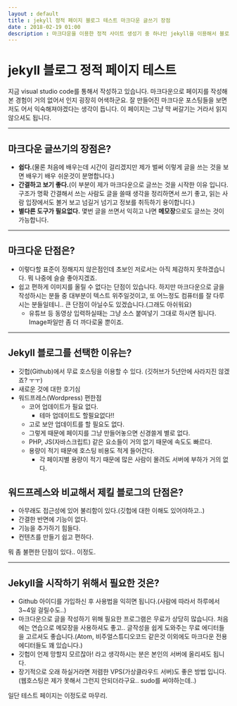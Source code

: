 ```yaml
---
layout : default
title : jekyll 정적 페이지 블로그 테스트 마크다운 글쓰기 장점
date : 2018-02-19 01:00
description : 마크다운을 이용한 정적 사이트 생성기 중 하나인 jekyll을 이용해서 블로그를 운영하게 되었습니다. Markdown의 장점과 단점에 대해서 간략하게 알아보고 제가 왜 워드프레스(Wordpress)대신 깃헙의 제킬로 오게 되었는지에 대해서 간략하게 정리해봤습니다.
---
```


# jekyll 블로그 정적 페이지 테스트
지금 visual studio code를 통해서 작성하고 있습니다. 마크다운으로 페이지를 작성해본 경험이 거의 없어서 인지 굉장히 어색하군요. 잘 만들어진 마크다운 포스팅들을 보면 저도 어서 익숙해져야겠다는 생각이 듭니다. 이 페이지는 그냥 막 써갈기는 거라서 읽지 않으셔도 됩니다.

***

## 마크다운 글쓰기의 장점은?
* **쉽다.**(물론 처음에 배우는데 시간이 걸리겠지만 제가 벌써 이렇게 글을 쓰는 것을 보면 배우기 배우 쉬운것이 분명합니다.)
* **간결하고 보기 좋다.**(이 부분이 제가 마크다운으로 글쓰는 것을 시작한 이유 입니다. 구조가 명확 간결해서 쓰는 사람도 글을 쓸때 생각을 정리하면서 쓰기 좋고, 읽는 사람 입장에서도 볼거 보고 넘길거 넘기고 정보를 취득하기 용이합니다.)
* **별다른 도구가 필요없다.** 몇번 글을 쓰면서 익히고 나면 **메모장**으로도 글쓰는 것이 가능합니다. 

***

## 마크다운 단점은?
* 이렇다할 표준이 정해지지 않은점인데 초보인 저로서는 아직 체감하지 못하겠습니다. 뭐 나중에 슬슬 좋아지겠죠.
* 쉽고 편하게 이미지를 올릴 수 없다는 단점이 있습니다. 하지만 마크다운으로 글을 작성하시는 분들 중 대부분이 텍스트 위주일것이고, 또 어느정도 컴퓨터를 잘 다루시는 분들일테니.. 큰 단점이 아닐수도 있겠습니다.(그래도 아쉬워요)
    * 유튜브 등 동영상 입력하실때는 그냥 소스 붙여넣기 그대로 하시면 됩니다. Image파일만 좀 더 까다로울 뿐이죠.

***

## Jekyll 블로그를 선택한 이유는?
* 깃헙(Github)에서 무료 호스팅을 이용할 수 있다. (깃허브가 5년안에 사라지진 않겠죠? ㅜㅜ)
* 새로운 것에 대한 호기심
* 워드프레스(Wordpress) 편한점
    * 코어 업데이트가 필요 없다.
        * 테마 업데이트도 할필요없다!!
    * 고로 보안 업데이트를 할 필요도 없다.
    * 그렇게 때문에 페이지를 그냥 만들어놓으면 신경쓸게 별로 없다.
    * PHP, JS(자바스크립트) 같은 요소들이 거의 없기 때문에 속도도 빠르다.
    * 용량이 적기 때문에 호스팅 비용도 적게 들어간다.
        * 각 페이지별 용량이 적기 때문에 많은 사람이 몰려도 서버에 부하가 거의 없다.

## 워드프레스와 비교해서 제킬 블로그의 단점은?
* 아무래도 접근성에 있어 불리함이 있다.(깃헙에 대한 이해도 있어야하고..)
* 간결한 반면에 기능이 없다.
* 기능을 추가하기 힘들다.
* 컨텐츠를 만들기 쉽고 편하다.

뭐 좀 불편한 단점이 있다.. 이정도.

***

## Jekyll을 시작하기 위해서 필요한 것은?
* Github 아이디를 가입하신 후 사용법을 익히면 됩니다.(사람에 따라서 하루에서 3~4일 걸릴수도..)
* 마크다운으로 글을 작성하기 위해 필요한 프로그램은 무료가 상당히 많습니다. 처음에는 연습으로 메모장을 사용하셔도 좋고.. 글작성을 쉽게 도와주는 무료 에디터들을 고르셔도 좋습니다.(Atom, 비주얼스튜디오코드 같은것 이외에도 마크다운 전용 에디터들도 꽤 있습니다.)
* 깃헙이 언제 망할지 모르잖아! 라고 생각하시는 분은 본인의 서버에 올리셔도 됩니다.
* 장기적으로 오래 하실거라면 저렴한 VPS(가상클라우드 서버)도 좋은 방법 입니다.(웹호스팅은 제가 못해서 그런지 안되더라구요.. sudo를 써야하는데..)

일단 테스트 페이지는 이정도로 마무리.
